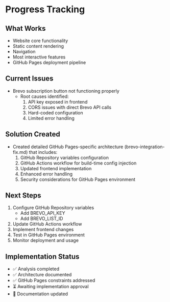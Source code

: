 # Progress Tracking

## What Works
- Website core functionality
- Static content rendering
- Navigation
- Most interactive features
- GitHub Pages deployment pipeline

## Current Issues
- Brevo subscription button not functioning properly
  - Root causes identified:
    1. API key exposed in frontend
    2. CORS issues with direct Brevo API calls
    3. Hard-coded configuration
    4. Limited error handling

## Solution Created
- Created detailed GitHub Pages-specific architecture (brevo-integration-fix.md) that includes:
  1. GitHub Repository variables configuration
  2. GitHub Actions workflow for build-time config injection
  3. Updated frontend implementation
  4. Enhanced error handling
  5. Security considerations for GitHub Pages environment

## Next Steps
1. Configure GitHub Repository variables
   - Add BREVO_API_KEY
   - Add BREVO_LIST_ID
2. Update GitHub Actions workflow
3. Implement frontend changes
4. Test in GitHub Pages environment
5. Monitor deployment and usage

## Implementation Status
- ✅ Analysis completed
- ✅ Architecture documented
- ✅ GitHub Pages constraints addressed
- ⏳ Awaiting implementation approval
- 📝 Documentation updated
